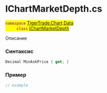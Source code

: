 
# IChartMarketDepth.cs
<mark style="color:purple;">`namespace` [TigerTrade.Chart](../../../../TigerTrade.Chart.md).[Data](../../../../TigerTrade.Chart/Data.md)  
&nbsp;&nbsp;&nbsp;&nbsp;&nbsp;&nbsp;&nbsp;&nbsp;&nbsp;`class` [IChartMarketDepth](../../IChartMarketDepth.cs.md)

Описание

### Синтаксис
```csharp
Decimal MinAskPrice { get; }
```
### Пример  
```csharp
// example
```
